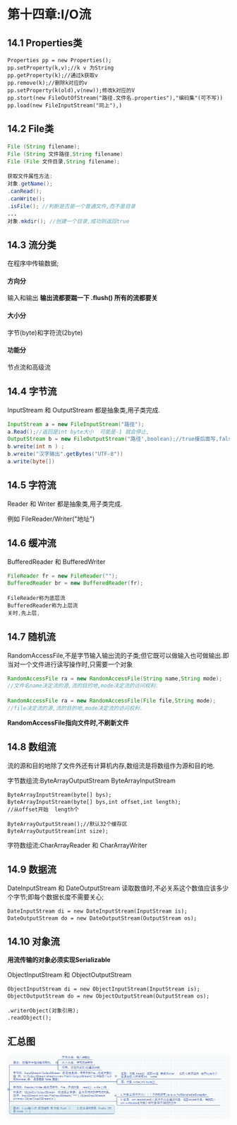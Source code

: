 # 第十四章:I/O流 #
## 14.1 Properties类 ##
	Properties pp = new Properties();
	pp.setProperty(k,v);//k v 为String	
	pp.getProperty(k);//通过k获取v
	pp.remove(k);//删除k对应的v
	pp.setProperty(k(old),v(new));修改k对应的V
	pp.stort(new FileOutOfStream("路径.文件名.properties"),"编码集"(可不写))
	pp.load(new FileInputStream("同上"),)
## 14.2 File类 ##
```java
File (String filename);
File (String 文件路径,String filename)
File (File 文件目录,String filename);

获取文件属性方法:
对象.getName();
.canRead();
.canWrite();
.isFile(); //判断是否是一个普通文件,而不是目录
...
对象.mkdir(); //创建一个目录,成功则返回true
```
## 14.3 流分类 ##
在程序中传输数据;
#### **方向分** ####
输入和输出  **输出流都要踹一下 .flush()   所有的流都要关**  
#### 大小分 ####
字节(byte)和字符流(2byte)
#### 功能分 ####
节点流和高级流
## 14.4 字节流 ##
InputStream 和 OutputStream   都是抽象类,用子类完成.

```java
InputStream a = new FileInputStream("路径");
a.Read();//返回是int byte大小  可能是-1 就会停止,
OutputStream b = new FileOutputStream("路径',boolean);//true接后面写,false直接覆盖
b.wreite(int n ) ;
b.wreite("汉字输出".getBytes("UTF-8"))
a.write(byte[])
```
## 14.5 字符流 ##
Reader 和 Writer 都是抽象类,用子类完成.
	
例如 FileReader/Writer("地址")
## 14.6 缓冲流 ###
BufferedReader  和 BufferedWriter

```java
FileReader fr = new FileReader("");
BufferedReader br = new BufferedReader(fr);

FileReader称为底层流
BufferedReader称为上层流
关时,先上层,
```
## 14.7 随机流 ##
RandomAccessFile,不是字节输入输出流的子类;但它既可以做输入也可做输出.即当对一个文件进行读写操作时,只需要一个对象

```java
RandomAccessFile ra = new RandomAccessFile(String name,String mode);
//文件名name决定流的源,流的目的地,mode决定流的访问权利.

RandomAccessFile ra = new RandomAccessFile(File file,String mode);
//file决定流的源,流的目的地,mode决定流的访问权利.
```
**RandomAccessFile指向文件时,不刷新文件**
## 14.8 数组流 ##
流的源和目的地除了文件外还有计算机内存,数组流是将数组作为源和目的地.

字节数组流:ByteArrayOutputStream  ByteArrayInputStream

	ByteArrayInputStream(byte[] bys);
	ByteArrayInputStream(byte[] bys,int offset,int length);
	//从offset开始  length个
	
	ByteArrayOutputStream();//默认32个缓存区
	ByteArrayOutputStream(int size);
字符数组流:CharArrayReader 和 CharArrayWriter
## 14.9 数据流 ##
DateInputStream 和 DateOutputStream 读取数值时,不必关系这个数值应该多少个字节;即每个数据长度不需要关心;

	DateInputStream di = new DateInputStream(InputStream is);
	DateOutputStream do = new DateOutputStream(OutputStream os);
## 14.10 对象流 ##
**用流传输的对象必须实现Serializable**

ObjectInputStream 和 ObjectOutputStream

	ObjectInputStream di = new ObjectInputStream(InputStream is);
	ObjectOutputStream do = new ObjectOutputStream(OutputStream os);
	
	.writerObject(对象引用);
	.readObject();
## 汇总图 ##
![](img/java15.png)